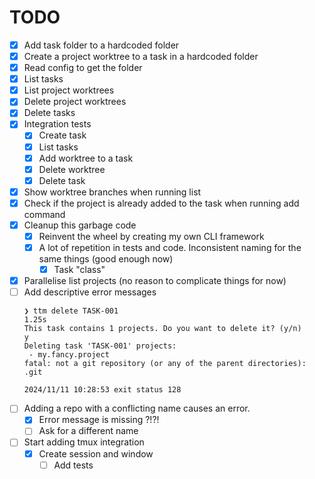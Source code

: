 # TODO
- [x] Add task folder to a hardcoded folder
- [x] Create a project worktree to a task in a hardcoded folder
- [x] Read config to get the folder
- [x] List tasks
- [x] List project worktrees
- [x] Delete project worktrees
- [x] Delete tasks
- [x] Integration tests
    - [x] Create task
    - [x] List tasks
    - [x] Add worktree to a task
    - [x] Delete worktree
    - [x] Delete task
- [x] Show worktree branches when running list
- [x] Check if the project is already added to the task when running add command
- [x] Cleanup this garbage code
    - [x] Reinvent the wheel by creating my own CLI framework
    - [x] A lot of repetition in tests and code. Inconsistent naming for the same things (good enough now)
        - [x] Task "class"
- [x] Parallelise list projects (no reason to complicate things for now)
- [ ] Add descriptive error messages
    ```
    ❯ ttm delete TASK-001                                                              1.25s
    This task contains 1 projects. Do you want to delete it? (y/n)
    y
    Deleting task 'TASK-001' projects:
     - my.fancy.project
    fatal: not a git repository (or any of the parent directories): .git

    2024/11/11 10:28:53 exit status 128
    ```
- [ ] Adding a repo with a conflicting name causes an error.
    - [x] Error message is missing ?!?!
    - [ ] Ask for a different name
- [ ] Start adding tmux integration
    - [x] Create session and window
        - [ ] Add tests
